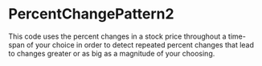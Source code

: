 # PercentChangePattern2
This code uses the percent changes in a stock price throughout a time-span of your choice in order to detect repeated percent changes that lead to changes greater or as big as a magnitude of your choosing.
